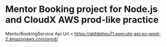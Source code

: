 # Mentor Booking project for Node.js and CloudX AWS prod-like practice

MentorBookingService Api Url = https://abfdphpu71.execute-api.eu-west-2.amazonaws.com/prod/
